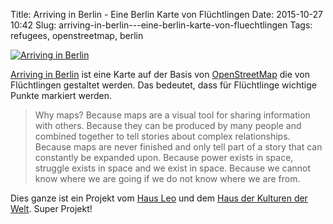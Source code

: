 Title: Arriving in Berlin - Eine Berlin Karte von Flüchtlingen
Date: 2015-10-27 10:42
Slug: arriving-in-berlin---eine-berlin-karte-von-fluechtlingen
Tags: refugees, openstreetmap, berlin

[![Arriving in Berlin]({static}/images/arriving_in_berlin.jpg)](http://arriving-in-berlin.de/)

[Arriving in Berlin](http://arriving-in-berlin.de/) ist eine Karte auf der Basis von [OpenStreetMap](http://www.openstreetmap.org/) die von Flüchtlingen gestaltet werden. Das bedeutet, dass für Flüchtlinge wichtige Punkte markiert werden.

> Why maps? Because maps are a visual tool for sharing information with others. Because they can be produced by many people and combined together to tell stories about complex relationships. Because maps are never finished and only tell part of a story that can constantly be expanded upon. Because power exists in space, struggle exists in space and we exist in space. Because we cannot know where we are going if we do not know where we are from.

Dies ganze ist ein Projekt vom [Haus Leo](http://www.berliner-stadtmission.de/haus-leo) und dem [Haus der Kulturen der Welt](http://www.hkw.de/). Super Projekt!
